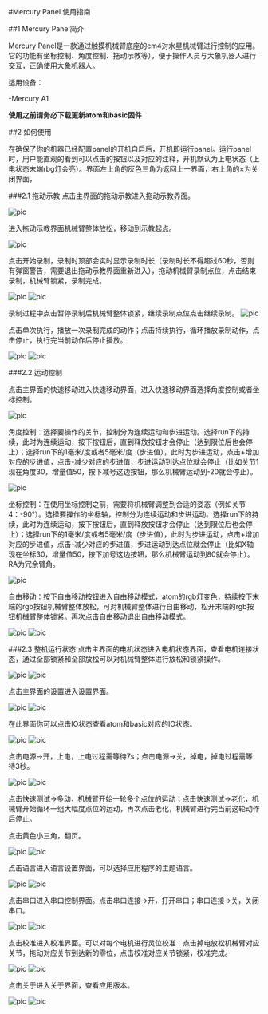#Mercury Panel 使用指南

##1 Mercury Panel简介

Mercury Panel是一款通过触摸机械臂底座的cm4对水星机械臂进行控制的应用。它的功能有坐标控制、角度控制、拖动示教等），便于操作人员与大象机器人进行交互，正确使用大象机器人。


适用设备：

-Mercury A1

**使用之前请务必下载更新atom和basic固件**

##2 如何使用

在确保了你的机器已经配置panel的开机自启后，开机即运行panel。运行panel时，用户能直观的看到可以点击的按钮以及对应的注释，开机默认为上电状态（上电状态末端rbg灯会亮）。界面左上角的灰色三角为返回上一界面，右上角的×为关闭界面，

###2.1 拖动示教
点击主界面的拖动示教进入拖动示教界面。

![pic](../resources/case/main1.png)

进入拖动示教界面机械臂整体放松，移动到示教起点。

![pic](../resources/dragplay.png)

点击开始录制，录制时顶部会实时显示录制时长（录制时长不得超过60秒，否则有弹窗警告，需要退出拖动示教界面重新进入），拖动机械臂录制点位，点击结束录制，机械臂锁紧，录制完成。

![pic](../resources/case/dragplaybegin.png)
![pic](../resources/case/dragplayend.png)

录制过程中点击暂停录制后机械臂整体锁紧，继续录制点位点击继续录制。
![pic](../resources/case/dragplaypause.png)

点击单次执行，播放一次录制完成的动作；点击持续执行，循环播放录制动作，点击停止，执行完当前动作后停止播放。

![pic](../resources/case/dragplayrecord.png)
![pic](../resources/case/dragplaycontinue.png)


###2.2 运动控制

点击主界面的快速移动进入快速移动界面，进入快速移动界面选择角度控制或者坐标控制。

![pic](../resources/case/main2.png)

角度控制：选择要操作的关节，控制分为连续运动和步进运动。选择run下的持续，此时为连续运动，按下按钮后，直到释放按钮才会停止（达到限位后也会停止）；选择run下的1毫米/度或者5毫米/度（步进值），此时为步进运动，点击+增加对应的步进值，点击-减少对应的步进值，步进运动到达点位就会停止（比如关节1现在角度30，增量值50，按下减号这边按钮，那么机械臂运动到-20就会停止）。

![pic](../resources/case/quickmoveangle1.png)

坐标控制：在使用坐标控制之前，需要将机械臂调整到合适的姿态（例如关节4：-90°）。选择要操作的坐标轴，控制分为连续运动和步进运动。选择run下的持续，此时为连续运动，按下按钮后，直到释放按钮才会停止（达到限位后也会停止）；选择run下的1毫米/度或者5毫米/度（步进值），此时为步进运动，点击+增加对应的步进值，点击-减少对应的步进值，步进运动到达点位就会停止（比如X轴现在坐标30，增量值50，按下加号这边按钮，那么机械臂运动到80就会停止）。RA为冗余臂角。

![pic](../resources/case/quickmovecoord1.png)

自由移动：按下自由移动按钮进入自由移动模式，atom的rgb灯变色，持续按下末端的rgb按钮机械臂整体放松，可对机械臂整体进行自由移动，松开末端的rgb按钮机械臂整体锁紧。再次点击自由移动退出自由移动模式。

![pic](../resources/case/freemove.png)
![pic](../resources/case/freemove1.png)

###2.3 整机运行状态
点击主界面的电机状态进入电机状态界面，查看电机连接状态，通过全部锁紧和全部放松可以对机械臂整体进行放松和锁紧操作。

![pic](../resources/case/main3.png)
![pic](../resources/motorstatus.png)

点击主界面的设置进入设置界面。

![pic](../resources/case/main4.png)
![pic](../resources/settings1.png)

在此界面你可以点击IO状态查看atom和basic对应的IO状态。

![pic](../resources/case/io.png)
![pic](../resources/ioconnections.png)

点击电源->开，上电，上电过程需等待7s；点击电源->关，掉电，掉电过程需等待3秒。

![pic](../resources/case/poweron.png)
![pic](../resources/case/poweroff.png)

点击快速测试->多动，机械臂开始一轮多个点位的运动；点击快速测试->老化，机械臂开始循环一组大幅度点位的运动，再次点击老化，机械臂进行完当前这轮动作后停止。

点击黄色小三角，翻页。

![pic](../resources/case/changepage1.png)
![pic](../resources/case/changepage2.png)

点击语言进入语言设置界面，可以选择应用程序的主题语言。

![pic](../resources/case/language.png)
![pic](../resources/setlanguage.png)

点击串口进入串口控制界面。点击串口连接->开，打开串口；串口连接->关，关闭串口。

![pic](../resources/case/serial.png)
![pic](../resources/serial.png)

点击校准进入校准界面。可以对每个电机进行灵位校准：点击掉电放松机械臂对应关节，拖动对应关节到达新的零位，点击校准对应关节锁紧，校准完成。

![pic](../resources/case/calibrate.png)
![pic](../resources/calibrate.png)

点击关于进入关于界面，查看应用版本。

![pic](../resources/case/about.png)
![pic](../resources/about.png)